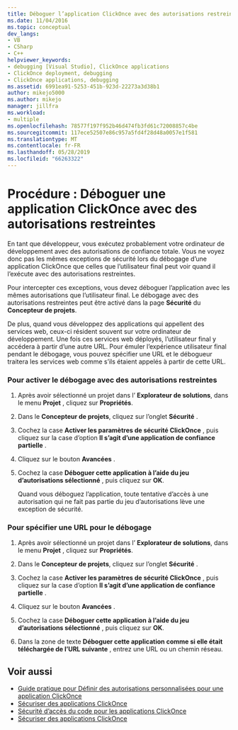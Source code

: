```yaml
---
title: Déboguer l’application ClickOnce avec des autorisations restreintes
ms.date: 11/04/2016
ms.topic: conceptual
dev_langs:
- VB
- CSharp
- C++
helpviewer_keywords:
- debugging [Visual Studio], ClickOnce applications
- ClickOnce deployment, debugging
- ClickOnce applications, debugging
ms.assetid: 6991ea91-5253-451b-923d-22273a3d38b1
author: mikejo5000
ms.author: mikejo
manager: jillfra
ms.workload:
- multiple
ms.openlocfilehash: 78577f197f952b46d474fb3fd61c72008857c4be
ms.sourcegitcommit: 117ece52507e86c957a5fd4f28d48a0057e1f581
ms.translationtype: MT
ms.contentlocale: fr-FR
ms.lasthandoff: 05/28/2019
ms.locfileid: "66263322"
---
```

# <a name="how-to-debug-a-clickonce-application-with-restricted-permissions"></a>Procédure : Déboguer une application ClickOnce avec des autorisations restreintes
En tant que développeur, vous exécutez probablement votre ordinateur de développement avec des autorisations de confiance totale. Vous ne voyez donc pas les mêmes exceptions de sécurité lors du débogage d’une application ClickOnce que celles que l’utilisateur final peut voir quand il l’exécute avec des autorisations restreintes.

 Pour intercepter ces exceptions, vous devez déboguer l’application avec les mêmes autorisations que l’utilisateur final. Le débogage avec des autorisations restreintes peut être activé dans la page **Sécurité** du **Concepteur de projets**.

 De plus, quand vous développez des applications qui appellent des services web, ceux-ci résident souvent sur votre ordinateur de développement. Une fois ces services web déployés, l’utilisateur final y accédera à partir d’une autre URL. Pour émuler l’expérience utilisateur final pendant le débogage, vous pouvez spécifier une URL et le débogueur traitera les services web comme s’ils étaient appelés à partir de cette URL.

### <a name="to-enable-debugging-with-restricted-permissions"></a>Pour activer le débogage avec des autorisations restreintes

1. Après avoir sélectionné un projet dans l’ **Explorateur de solutions**, dans le menu **Projet** , cliquez sur **Propriétés**.

2. Dans le **Concepteur de projets**, cliquez sur l’onglet **Sécurité** .

3. Cochez la case **Activer les paramètres de sécurité ClickOnce** , puis cliquez sur la case d’option **Il s’agit d’une application de confiance partielle** .

4. Cliquez sur le bouton **Avancées** .

5. Cochez la case **Déboguer cette application à l’aide du jeu d’autorisations sélectionné** , puis cliquez sur **OK**.

     Quand vous déboguez l’application, toute tentative d’accès à une autorisation qui ne fait pas partie du jeu d’autorisations lève une exception de sécurité.

### <a name="to-specify-a-url-for-debugging"></a>Pour spécifier une URL pour le débogage

1. Après avoir sélectionné un projet dans l’ **Explorateur de solutions**, dans le menu **Projet** , cliquez sur **Propriétés**.

2. Dans le **Concepteur de projets**, cliquez sur l’onglet **Sécurité** .

3. Cochez la case **Activer les paramètres de sécurité ClickOnce** , puis cliquez sur la case d’option **Il s’agit d’une application de confiance partielle** .

4. Cliquez sur le bouton **Avancées** .

5. Cochez la case **Déboguer cette application à l’aide du jeu d’autorisations sélectionné** , puis cliquez sur **OK**.

6. Dans la zone de texte **Déboguer cette application comme si elle était téléchargée de l’URL suivante** , entrez une URL ou un chemin réseau.

## <a name="see-also"></a>Voir aussi
- [Guide pratique pour Définir des autorisations personnalisées pour une application ClickOnce](../deployment/how-to-set-custom-permissions-for-a-clickonce-application.md)
- [Sécuriser des applications ClickOnce](../deployment/securing-clickonce-applications.md)
- [Sécurité d’accès du code pour les applications ClickOnce](../deployment/code-access-security-for-clickonce-applications.md)
- [Sécuriser des applications ClickOnce](../deployment/securing-clickonce-applications.md)